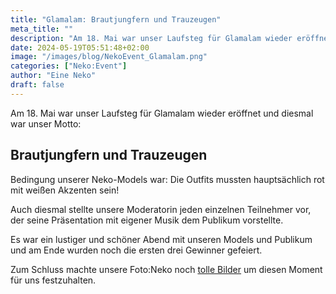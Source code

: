 ```yaml
---
title: "Glamalam: Brautjungfern und Trauzeugen"
meta_title: ""
description: "Am 18. Mai war unser Laufsteg für Glamalam wieder eröffnet und diesmal war unser Motto..."
date: 2024-05-19T05:51:48+02:00
image: "/images/blog/NekoEvent_Glamalam.png"
categories: ["Neko:Event"]
author: "Eine Neko"
draft: false
---
```


Am 18. Mai war unser Laufsteg für Glamalam wieder eröffnet und diesmal war unser Motto:

## Brautjungfern und Trauzeugen

Bedingung unserer Neko-Models war: Die Outfits mussten hauptsächlich rot mit weißen Akzenten sein!

Auch diesmal stellte unsere Moderatorin jeden einzelnen Teilnehmer vor, der seine Präsentation mit eigener Musik dem Publikum vorstellte.

Es war ein lustiger und schöner Abend mit unseren Models und Publikum und am Ende wurden noch die ersten drei Gewinner gefeiert.

Zum Schluss machte unsere Foto:Neko noch [tolle Bilder](https://img.electronicping.net/album/Glamalam%3A-Brautjungfern-und-Trauzeugen.8X6W) um diesen Moment für uns festzuhalten.